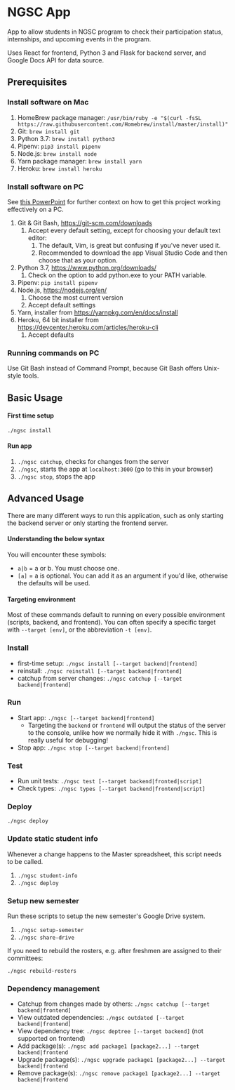 # NGSC App
App to allow students in NGSC program to check their participation status, internships, and upcoming events in the program. 

Uses React for frontend, Python 3 and Flask for backend server, and Google Docs API for data source.

## Prerequisites

### Install software on Mac
1. HomeBrew package manager: `/usr/bin/ruby -e "$(curl -fsSL https://raw.githubusercontent.com/Homebrew/install/master/install)"`
1. Git: `brew install git`
1. Python 3.7: `brew install python3`
1. Pipenv: `pip3 install pipenv`
1. Node.js: `brew install node`
1. Yarn package manager: `brew install yarn`
1. Heroku: `brew install heroku`

### Install software on PC
See [this PowerPoint](https://docs.google.com/presentation/d/1pAoLLMqqH6JGG9ILwlhKMwVzUVzux9bFmZINPJWeW9Q/edit?usp=sharing) 
for further context on how to get this project working effectively on a PC.

1. Git & Git Bash, https://git-scm.com/downloads
    1. Accept every default setting, except for choosing your default text editor:
        1. The default, Vim, is great but confusing if you've never used it.
        1. Recommended to download the app Visual Studio Code and then choose that as your option.
1. Python 3.7, https://www.python.org/downloads/ 
    1. Check on the option to add python.exe to your PATH variable.
1. Pipenv: `pip install pipenv`
1. Node.js, https://nodejs.org/en/ 
    1. Choose the most current version
    1. Accept default settings
1. Yarn, installer from https://yarnpkg.com/en/docs/install
1. Heroku, 64 bit installer from https://devcenter.heroku.com/articles/heroku-cli
    1. Accept defaults
    
### Running commands on PC
Use Git Bash instead of Command Prompt, because Git Bash offers Unix-style tools.

## Basic Usage

#### First time setup
`./ngsc install`

#### Run app
1. `./ngsc catchup`, checks for changes from the server
1. `./ngsc`, starts the app at `localhost:3000` (go to this in your browser)
1. `./ngsc stop`, stops the app

## Advanced Usage
There are many different ways to run this application, such as only starting the backend server or only starting the frontend server.

#### Understanding the below syntax
You will encounter these symbols:
* `a|b` = a or b. You must choose one.
* `[a]` = a is optional. You can add it as an argument if you'd like, otherwise the defaults will be used. 

#### Targeting environment
Most of these commands default to running on every possible environment (scripts, backend, and frontend). 
You can often specify a specific target with `--target [env]`, or the abbreviation `-t [env]`.

### Install
* first-time setup: `./ngsc install [--target backend|frontend]`
* reinstall: `./ngsc reinstall [--target backend|frontend]`
* catchup from server changes: `./ngsc catchup [--target backend|frontend]`

### Run
* Start app: `./ngsc [--target backend|frontend]`
    * Targeting the `backend` or `frontend` will output the status of the server to the console, unlike how we normally 
    hide it with `./ngsc`. This is really useful for debugging!
* Stop app: `./ngsc stop [--target backend|frontend]`

### Test
* Run unit tests: `./ngsc test [--target backend|fronted|script]`
* Check types: `./ngsc types [--target backend|frontend|script]`


### Deploy
`./ngsc deploy`

### Update static student info
Whenever a change happens to the Master spreadsheet, this script needs to be called.

1. `./ngsc student-info`
1. `./ngsc deploy`

### Setup new semester
Run these scripts to setup the new semester's Google Drive system.

1. `./ngsc setup-semester`
1. `./ngsc share-drive`

If you need to rebuild the rosters, e.g. after freshmen are assigned to their committees:

`./ngsc rebuild-rosters`

### Dependency management
* Catchup from changes made by others: `./ngsc catchup [--target backend|frontend]`
* View outdated dependencies: `./ngsc outdated [--target backend|frontend]`
* View dependency tree: `./ngsc deptree [--target backend]` (not supported on frontend)
* Add package(s): `./ngsc add package1 [package2...] --target backend|frontend`
* Upgrade package(s): `./ngsc upgrade package1 [package2...] --target backend|frontend`
* Remove package(s): `./ngsc remove package1 [package2...] --target backend|frontend`
